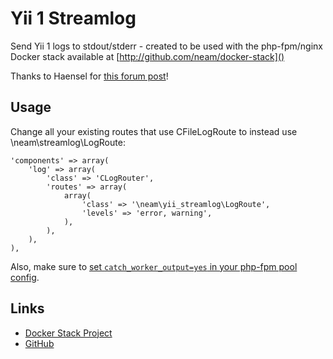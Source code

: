 Yii 1 Streamlog
===========

Send Yii 1 logs to stdout/stderr - created to be used with the php-fpm/nginx Docker stack available at [http://github.com/neam/docker-stack]()

Thanks to Haensel for [this forum post](http://www.yiiframework.com/forum/index.php/topic/30484-yii-log-to-console-stdout/page__view__findpost__p__146923)!

Usage
-----

Change all your existing routes that use CFileLogRoute to instead use \neam\streamlog\LogRoute:

    'components' => array(
        'log' => array(
            'class' => 'CLogRouter',
            'routes' => array(
                array(
                    'class' => '\neam\yii_streamlog\LogRoute',
                    'levels' => 'error, warning',
                ),
            ),
        ),
    ),

Also, make sure to [set `catch_worker_output=yes` in your php-fpm pool config](https://github.com/neam/docker-stack/blob/b007920bcdf862570218e1fb0e855df44a6c51f7/stacks/php-nginx-memcache/boilerplate/stack/php/pool.d/www.conf#L17-L18).

Links
-----

- [Docker Stack Project](http://github.com/neam/docker-stack)
- [GitHub](https://github.com/neam/yii-streamlog)
